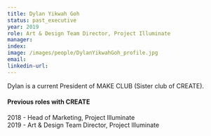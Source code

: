 ```yaml
---
title: Dylan Yikwah Goh
status: past_executive
year: 2019
role: Art & Design Team Director, Project Illuminate
manager: 
index:
image: /images/people/DylanYikwahGoh_profile.jpg
email:
linkedin-url:
---
```

Dylan is a current President of MAKE CLUB (Sister club of CREATE).
<h4>Previous roles with CREATE</h4>
2018 - Head of Marketing, Project Illuminate <br>
2019 - Art & Design Team Director, Project Illuminate